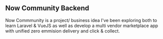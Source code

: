 ## Now Community Backend

Now Commmunity is a project/ business idea I've been exploring both to learn Laravel & VueJS as well as develop a multi vendor marketplace app with unified zero emmision delivery and click & collect.